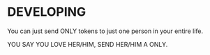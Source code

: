 # DEVELOPING

You can just send ONLY tokens to just one person in your entire life.

YOU SAY YOU LOVE HER/HIM, SEND HER/HIM A ONLY.